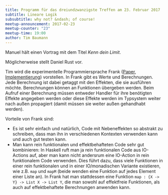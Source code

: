 ```yaml
---
title: Programm für das dreiundzwanzigste Treffen am 23. Februar 2017
subtitle: Lineare Logik
subsubtitle: why not? &ndash; of course!
meetup-announcement: 2017-02-23
meetup-counter: "23"
meetup-time: 19:00
author: Tim Baumann
---
```


Manuel hält einen Vortrag mit dem Titel *Kenn dein Limit*.

Möglicherweise stellt Daniel Rust vor.

Tim wird die experimentelle Programmiersprache Frank ([Paper](https://arxiv.org/pdf/1611.09259.pdf), [Implementierung](https://github.com/cmcl/frankjnr)) vorstellen.
In Frank gibt es Werte und Berechnungen. Jede Berechnung ist dabei getaggt mit den Effekten, die sie ausführen möchte. Berechnungen können an Funktionen übergeben werden. Beim Aufruf einer Berechnung müssen entweder Handler für ihre benötigten Effekte angegeben werden oder diese Effekte werden im Typsystem weiter nach außen propagiert (damit müssen sie weiter außen gehandhabt werden).

Vorteile von Frank sind:

* Es ist sehr einfach und natürlich, Code mit Nebeneffekten so abstrakt zu schreiben, dass man ihn in verschiedenen Kontexten verwenden kann und auch gut testen kann.
* Man kann rein funktionalen und effektbehafteten Code sehr gut kombinieren: In Haskell ruft man ja rein funktionalen Code aus IO-Actions auf, aber man kann nicht andersrum eine IO-Action in rein funktionalem Code verwenden. Dies führt dazu, dass viele Funktionen in einer rein funktionalen und in einer IO/monadischen Variante existieren, wie z.B. `map` und `mapM` (beide wenden eine Funktion auf jedes Element einer Liste an). In Frank hat man stattdessen eine Funktion `map : {X -> Y} -> List X -> List Y`, die man sowohl auf effektfreie Funktionen, als auch auf effektbehaftete Berechnungen anwenden kann.
